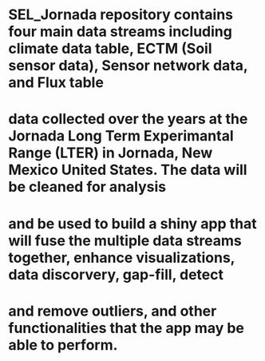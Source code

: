 # SEL_Jornada repository contains four main data streams including climate data table, ECTM (Soil sensor data), Sensor network data, and Flux table
# data collected over the years at the Jornada Long Term Experimantal Range (LTER) in Jornada, New Mexico United States. The data will be cleaned for analysis
# and be used to build a shiny app that will fuse the multiple data streams together, enhance visualizations, data discorvery, gap-fill, detect
# and remove outliers, and other functionalities that the app may be able to perform.

